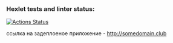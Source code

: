 ### Hexlet tests and linter status:
[![Actions Status](https://github.com/KruglovDV/devops-for-programmers-project-lvl2/workflows/hexlet-check/badge.svg)](https://github.com/KruglovDV/devops-for-programmers-project-lvl2/actions)

ссылка на задеплоеное приложение - http://somedomain.club